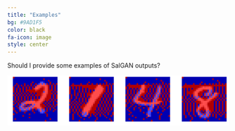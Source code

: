 ```yaml
---
title: "Examples"
bg: #9AD1F5
color: black
fa-icon: image
style: center
---
```


Should I provide some examples of SalGAN outputs?

<div style="display:table-cell; vertical-align:middle; text-align:center">
  <img src="./assets/mnist_examples.png">
</div>
